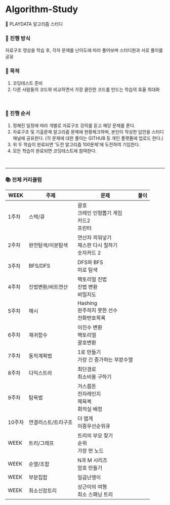 # Algorithm-Study
🚀 PLAYDATA 알고리즘 스터디


### :closed_book: 진행 방식
자료구조 영상을 학습 후, 각자 문제를 난이도에 따라 풀어보며 스터디원과 서로 풀이를 공유
<br>

### :green_book: 목적
1. 코딩테스트 준비
2. 다른 사람들의 코드와 비교하면서 가장 클린한 코드를 만드는 학습의 효율 최대화
<br>

### :blue_book: 진행 순서
1. 정해진 일정에 따라 개별로 자료구조 강의를 듣고 해당 문제를 푼다.
2. 자료구조 및 기출문제 알고리즘 문제에 현황체크하며, 본인이 작성한 답안을 스터디채널에 공유한다. 
(각 문제에 대한 풀이는 GITHUB 등 개인 플랫폼에 업로드 한다.)
3. 위 두 학습이 완료되면 '도전 알고리즘 100문제'에 도전하여 기입한다.
4. 모든 학습이 완료되면 코딩테스트에 참여한다.
<br>
<hr>


### :books: 전체 커리큘럼
|WEEK|주제|문제|풀이|
|------|---|---|---|
|1주차|스택/큐|괄호<br>크레인 인형뽑기 게임<br>카드2<br>프린터||
|2주차|완전탐색/이분탐색|연산자 끼워넣기<br>체스판 다시 칠하기<br>숫자카드 2||
|3주차|BFS/DFS|DFS와 BFS<br>미로 탐색||
|4주차|진법변환/비트연산|팩토리얼 진법<br>진법 변환<br>비밀지도||
|5주차|해시|Hashing<br>완주하지 못한 선수<br>전화번호목록||
|6주차|재귀함수|이진수 변환<br>팩토리얼<br>괄호변환||
|7주차|동적계획법|1로 만들기<br>가장 긴 증가하는 부분수열||
|8주차|다익스트라|최단경로<br>최소비용 구하기||
|9주차|탐욕법|거스름돈<br>전자레인지<br>체육복<br>회의실 배정||
|10주차|연결리스트/트리구조|더 맵게<br>이중우선순위큐||
|WEEK|트리/그래프|트리의 부모 찾기<br>순위<br>가장 먼 노드||
|WEEK|순열/조합|N과 M 시리즈<br>암호 만들기||
|WEEK|부분집합|일곱난쟁이||
|WEEK|최소신장트리|상근이의 여행<br>최소 스패닝 트리||
